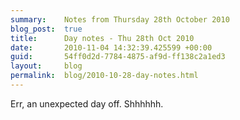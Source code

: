 ```yaml
---
summary:    Notes from Thursday 28th October 2010
blog_post:  true
title:      Day notes - Thu 28th Oct 2010
date:       2010-11-04 14:32:39.425599 +00:00
guid:       54ff0d2d-7784-4875-af9d-ff138c2a1ed3
layout:     blog
permalink:  blog/2010-10-28-day-notes.html
---
```

Err, an unexpected day off.  Shhhhhh.
